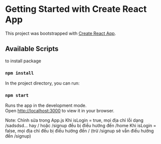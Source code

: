 # Getting Started with Create React App

This project was bootstrapped with [Create React App](https://github.com/facebook/create-react-app).

## Available Scripts
to install package
### `npm install`
In the project directory, you can run:

### `npm start`

Runs the app in the development mode.\
Open [http://localhost:3000](http://localhost:3000) to view it in your browser.

Note: Chỉnh sửa trong App.js
Khi isLogin = true, mọi địa chỉ lỗi dạng /sadsdsd... hay / hoặc /signup đều bị điều hướng đến /home
Khi isLogin = false, mọi địa chỉ đều bị điều hướng đến / (trừ /signup sẽ vẫn điều hướng đến /signup)
